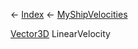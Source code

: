 ← [Index](Api-Index) ← [MyShipVelocities](Sandbox.ModAPI.Ingame.MyShipVelocities)

[Vector3D](VRageMath.Vector3D) LinearVelocity